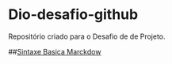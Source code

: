 # Dio-desafio-github
Repositório criado para o Desafio de de Projeto.

##[Sintaxe Basica Marckdow](https://docs.pipz.com/central-de-ajuda/learning-center/guia-basico-de-markdown/#open)
